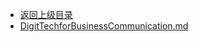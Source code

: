 - [返回上级目录](../)
- [DigitTechforBusinessCommunication.md](其他学科知识积累/DigitTechnologyInBusinessCommunication/DigitTechforBusinessCommunication.md)
